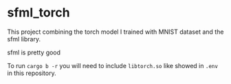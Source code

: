 # sfml_torch
This project combining the torch model I trained with MNIST dataset and the sfml library.

sfml is pretty good

To run `cargo b -r` you will need to include `libtorch.so` like showed in `.env` in this repository.
